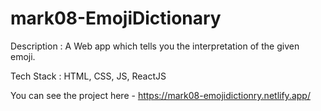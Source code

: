 # mark08-EmojiDictionary

Description : A Web app which tells you the interpretation of the given emoji.

Tech Stack : HTML, CSS, JS, ReactJS

You can see the project here - https://mark08-emojidictionry.netlify.app/
